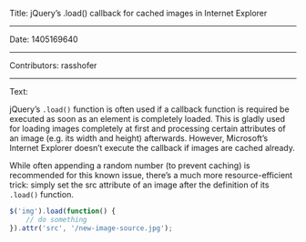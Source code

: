 Title: jQuery’s .load() callback for cached images in Internet Explorer

-----

Date: 1405169640

-----

Contributors: rasshofer

-----

Text:

jQuery’s `.load()` function is often used if a callback function is required be executed as soon as an element is completely loaded. This is gladly used for loading images completely at first and processing certain attributes of an image (e.g. its width and height) afterwards. However, Microsoft’s Internet Explorer doesn’t execute the callback if images are cached already.

While often appending a random number (to prevent caching) is recommended for this known issue, there’s a much more resource-efficient trick: simply set the src attribute of an image after the definition of its `.load()` function.

```javascript
$('img').load(function() {
    // do something
}).attr('src', '/new-image-source.jpg');
```

